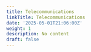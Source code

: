 ```yaml
---
title: Telecommunications
linkTitle: Telecommunications
date: '2025-05-01T21:06:00Z'
weight: 1
description: No content
draft: false
---
```



